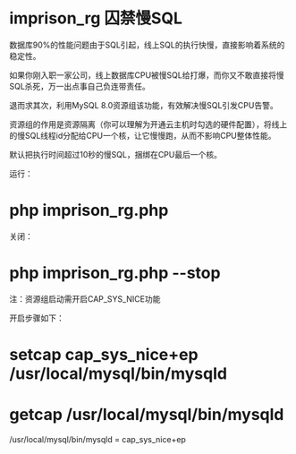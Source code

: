 # imprison_rg 囚禁慢SQL

数据库90%的性能问题由于SQL引起，线上SQL的执行快慢，直接影响着系统的稳定性。

如果你刚入职一家公司，线上数据库CPU被慢SQL给打爆，而你又不敢直接将慢SQL杀死，万一出点事自己负连带责任。

退而求其次，利用MySQL 8.0资源组该功能，有效解决慢SQL引发CPU告警。

资源组的作用是资源隔离（你可以理解为开通云主机时勾选的硬件配置），将线上的慢SQL线程id分配给CPU一个核，让它慢慢跑，从而不影响CPU整体性能。

默认把执行时间超过10秒的慢SQL，捆绑在CPU最后一个核。

运行：

# php imprison_rg.php

关闭：

# php imprison_rg.php --stop


注：资源组启动需开启CAP_SYS_NICE功能

开启步骤如下：

# setcap cap_sys_nice+ep /usr/local/mysql/bin/mysqld

# getcap /usr/local/mysql/bin/mysqld
/usr/local/mysql/bin/mysqld = cap_sys_nice+ep

